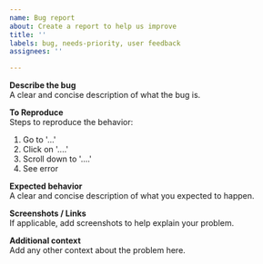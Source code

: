 ```yaml
---
name: Bug report
about: Create a report to help us improve
title: ''
labels: bug, needs-priority, user feedback
assignees: ''

---
```


**Describe the bug**  
A clear and concise description of what the bug is.

**To Reproduce**  
Steps to reproduce the behavior:
1. Go to '...'
2. Click on '....'
3. Scroll down to '....'
4. See error

**Expected behavior**  
A clear and concise description of what you expected to happen.

**Screenshots / Links**  
If applicable, add screenshots to help explain your problem.

**Additional context**  
Add any other context about the problem here.
